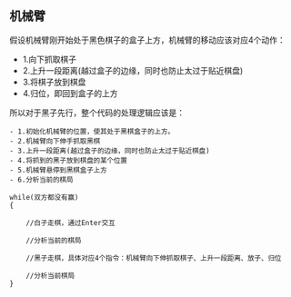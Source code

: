 ## 机械臂

假设机械臂刚开始处于黑色棋子的盒子上方，机械臂的移动应该对应4个动作：
- 1.向下抓取棋子
- 2.上升一段距离(越过盒子的边缘，同时也防止太过于贴近棋盘)
- 3.将棋子放到棋盘
- 4.归位，即回到盒子的上方

所以对于黑子先行，整个代码的处理逻辑应该是：
```
- 1.初始化机械臂的位置，使其处于黑棋盒子的上方。
- 2.机械臂向下伸手抓取黑棋
- 3.上升一段距离(越过盒子的边缘，同时也防止太过于贴近棋盘)
- 4.将抓到的黑子放到棋盘的某个位置
- 5.机械臂悬停到黑棋盒子上方
- 6.分析当前的棋局

while(双方都没有赢)
{
	
	//白子走棋，通过Enter交互
	
	//分析当前的棋局
	
	//黑子走棋，具体对应4个指令：机械臂向下伸抓取棋子、上升一段距离、放子、归位
	
	//分析当前棋局
}
```
